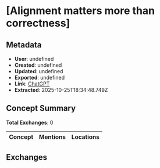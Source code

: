 # \[Alignment matters more than correctness\]

## Metadata

- **User**: undefined
- **Created**: undefined
- **Updated**: undefined
- **Exported**: undefined
- **Link**: [ChatGPT](undefined)
- **Extracted**: 2025-10-25T18:34:48.749Z

## Concept Summary

**Total Exchanges**: 0

| Concept | Mentions | Locations |
|---------|----------|----------|

## Exchanges

